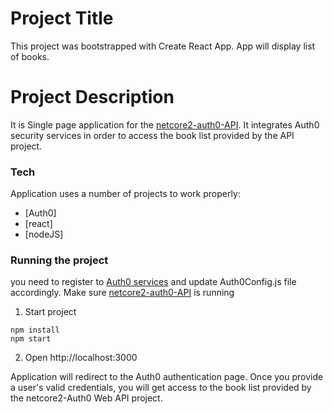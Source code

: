 # Project Title

This project was bootstrapped with Create React App. App will display list of books.

# Project Description

It is Single page application for the [netcore2-auth0-API](https://github.com/abhijeetmane/netcore2-auth0-API). It integrates Auth0 security services in order to access the book list provided by the API project.

### Tech

Application uses a number of projects to work properly:

* [Auth0]
* [react]
* [nodeJS]

### Running the project
you need to register to [Auth0 services](https://auth0.com/signup) and update Auth0Config.js file accordingly. Make sure  [netcore2-auth0-API](https://github.com/abhijeetmane/netcore2-auth0-API) is running
1. Start project
```
npm install
npm start
```
2. Open  http://localhost:3000 

Application will redirect to the Auth0 authentication page. Once you provide a user's valid credentials, you will get access to the book list provided by the netcore2-Auth0 Web API project.